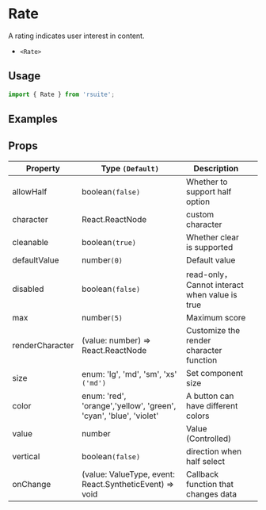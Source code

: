 # Rate

A rating indicates user interest in content.

- `<Rate>`

## Usage

```js
import { Rate } from 'rsuite';
```

## Examples

<!--{demo}-->

## Props

| Property        | Type `(Default)`                                                       | Description                                   |     |
| --------------- | ---------------------------------------------------------------------- | --------------------------------------------- | --- |
| allowHalf       | boolean`(false)`                                                       | Whether to support half option                |     |
| character       | React.ReactNode                                                        | custom character                              |     |
| cleanable       | boolean`(true)`                                                        | Whether clear is supported                    |     |
| defaultValue    | number`(0)`                                                            | Default value                                 |     |
| disabled        | boolean`(false)`                                                       | read-only，Cannot interact when value is true |     |
| max             | number`(5)`                                                            | Maximum score                                 |     |
| renderCharacter | (value: number) => React.ReactNode                                     | Customize the render character function       |     |
| size            | enum: 'lg', 'md', 'sm', 'xs' `('md')`                                  | Set component size                            |     |
| color           | enum: 'red', 'orange','yellow', 'green', <br/>'cyan', 'blue', 'violet' | A button can have different colors            |     |
| value           | number                                                                 | Value (Controlled)                            |     |
| vertical        | boolean`(false)`                                                       | direction when half select                    |     |
| onChange        | (value: ValueType, event: React.SyntheticEvent<HTMLElement>) => void   | Callback function that changes data           |     |
